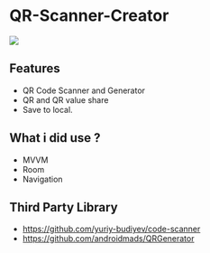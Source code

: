 # QR-Scanner-Creator

![](https://i.hizliresim.com/MqETRp.png)



##   Features

- QR Code Scanner and Generator
- QR and QR value share
- Save to local.

##   What i did use ?

- MVVM
- Room
- Navigation

##   Third Party Library

- https://github.com/yuriy-budiyev/code-scanner
- https://github.com/androidmads/QRGenerator






